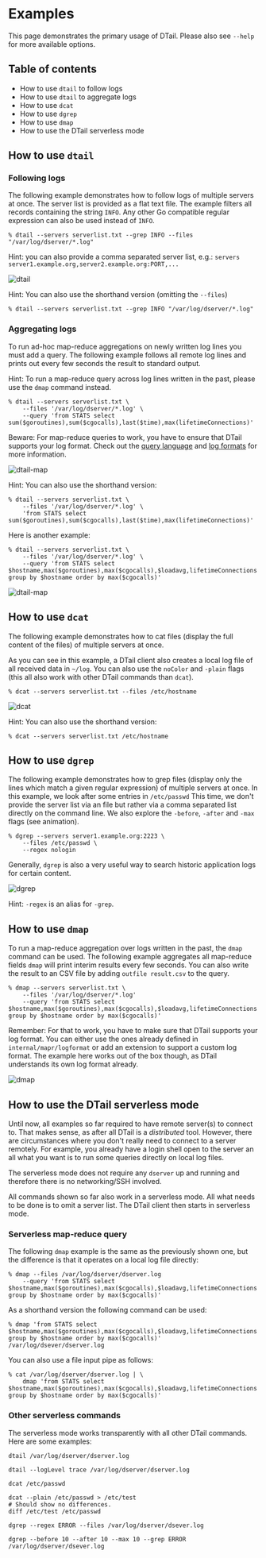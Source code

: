 Examples
========

This page demonstrates the primary usage of DTail. Please also see `--help` for more available options.

## Table of contents

* How to use `dtail` to follow logs
* How to use `dtail` to aggregate logs
* How to use `dcat`
* How to use `dgrep`
* How to use `dmap`
* How to use the DTail serverless mode

## How to use `dtail`

### Following logs

The following example demonstrates how to follow logs of multiple servers at once. The server list is provided as a flat text file. The example filters all records containing the string `INFO`. Any other Go compatible regular expression can also be used instead of `INFO`.

```shell
% dtail --servers serverlist.txt --grep INFO --files "/var/log/dserver/*.log"
```

Hint: you can also provide a comma separated server list, e.g.: `servers server1.example.org,server2.example.org:PORT,...`

![dtail](dtail.gif "Tail example")

Hint: You can also use the shorthand version (omitting the `--files`)

```shell
% dtail --servers serverlist.txt --grep INFO "/var/log/dserver/*.log"
```

### Aggregating logs

To run ad-hoc map-reduce aggregations on newly written log lines you must add a query. The following example follows all remote log lines and prints out every few seconds the result to standard output.

Hint: To run a map-reduce query across log lines written in the past, please use the `dmap` command instead.

```shell
% dtail --servers serverlist.txt \
    --files '/var/log/dserver/*.log' \
    --query 'from STATS select sum($goroutines),sum($cgocalls),last($time),max(lifetimeConnections)'
```

Beware: For map-reduce queries to work, you have to ensure that DTail supports your log format. Check out the [query language](./querylanguage.md) and [log formats](./logformats.md) for more information.

![dtail-map](dtail-map.gif "Tail mapreduce example")

Hint: You can also use the shorthand version:

```shell
% dtail --servers serverlist.txt \
    --files '/var/log/dserver/*.log' \
    'from STATS select sum($goroutines),sum($cgocalls),last($time),max(lifetimeConnections)'
```
Here is another example:

```shell
% dtail --servers serverlist.txt \
    --files '/var/log/dserver/*.log' \
    --query 'from STATS select $hostname,max($goroutines),max($cgocalls),$loadavg,lifetimeConnections group by $hostname order by max($cgocalls)'
```

![dtail-map](dtail-map2.gif "Tail mapreduce example 2")

## How to use `dcat`

The following example demonstrates how to cat files (display the full content of the files) of multiple servers at once.

As you can see in this example, a DTail client also creates a local log file of all received data in `~/log`. You can also use the `noColor` and `-plain` flags (this all also work with other DTail commands than `dcat`).

```shell
% dcat --servers serverlist.txt --files /etc/hostname
```

![dcat](dcat.gif "Cat example")

Hint: You can also use the shorthand version:

```shell
% dcat --servers serverlist.txt /etc/hostname
```

## How to use `dgrep`

The following example demonstrates how to grep files (display only the lines which match a given regular expression) of multiple servers at once. In this example, we look after some entries in `/etc/passwd`  This time, we don't provide the server list via an file but rather via a comma separated list directly on the command line. We also explore the `-before`, `-after` and `-max` flags (see animation).

```shell
% dgrep --servers server1.example.org:2223 \
    --files /etc/passwd \
    --regex nologin
```

Generally, `dgrep` is also a very useful way to search historic application logs for certain content.

![dgrep](dgrep.gif "Grep example")

Hint: `-regex` is an alias for `-grep`.

## How to use `dmap`

To run a map-reduce aggregation over logs written in the past, the `dmap` command can be used. The following example aggregates all map-reduce fields `dmap` will print interim results every few seconds. You can also write the result to an CSV file by adding `outfile result.csv` to the query.

```shell
% dmap --servers serverlist.txt \
    --files '/var/log/dserver/*.log'
    --query 'from STATS select $hostname,max($goroutines),max($cgocalls),$loadavg,lifetimeConnections group by $hostname order by max($cgocalls)'
```

Remember: For that to work, you have to make sure that DTail supports your log format. You can either use the ones already defined in `internal/mapr/logformat` or add an extension to support a custom log format. The example here works out of the box though, as DTail understands its own log format already. 

![dmap](dmap.gif "DMap example")

## How to use the DTail serverless mode

Until now, all examples so far required to have remote server(s) to connect to. That makes sense, as after all DTail is a *distributed* tool. However, there are circumstances where you don't really need to connect to a server remotely. For example, you already have a login shell open to the server an all what you want is to run some queries directly on local log files.

The serverless mode does not require any `dserver` up and running and therefore there is no networking/SSH involved. 

All commands shown so far also work in a serverless mode. All what needs to be done is to omit a server list. The DTail client then starts in serverless mode.

### Serverless map-reduce query

The following `dmap` example is the same as the previously shown one, but the difference is that it operates on a local log file directly:

```shell
% dmap --files /var/log/dserver/dserver.log
    --query 'from STATS select $hostname,max($goroutines),max($cgocalls),$loadavg,lifetimeConnections group by $hostname order by max($cgocalls)'
```

As a shorthand version the following command can be used:

```shell
% dmap 'from STATS select $hostname,max($goroutines),max($cgocalls),$loadavg,lifetimeConnections group by $hostname order by max($cgocalls)' /var/log/dsever/dserver.log
```

You can also use a file input pipe as follows:

```shell
% cat /var/log/dserver/dserver.log | \
    dmap 'from STATS select $hostname,max($goroutines),max($cgocalls),$loadavg,lifetimeConnections group by $hostname order by max($cgocalls)'
```

### Other serverless commands

The serverless mode works transparently with all other DTail commands. Here are some examples:

```shell
dtail /var/log/dserver/dserver.log
```

```shell
dtail --logLevel trace /var/log/dserver/dserver.log
```

```shell
dcat /etc/passwd
```

```shell
dcat --plain /etc/passwd > /etc/test
# Should show no differences.
diff /etc/test /etc/passwd 
```

```shell
dgrep --regex ERROR --files /var/log/dserver/dsever.log
```

```shell
dgrep --before 10 --after 10 --max 10 --grep ERROR /var/log/dserver/dsever.log
```
